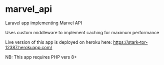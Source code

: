 # marvel_api 

Laravel app implementing Marvel API

Uses custom middleware to implement caching for maximum performance

Live version of this app is deployed on heroku here: https://stark-tor-12387.herokuapp.com/

NB: This app requires PHP vers 8+
